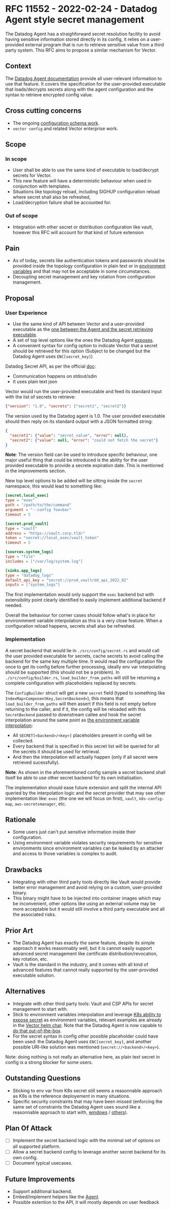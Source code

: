 # RFC 11552 - 2022-02-24 - Datadog Agent style secret management

The Datadog Agent has a straighforward secret resolution facility to avoid having sensitive information stored directly
in its config, it relies on a user-provided external program that is run to retrieve sensitive value from a third party
system. This RFC aims to propose a similar mechanism for Vector.

## Context

The [Datadog Agent documentation][dd-agent-secret-mgmt] provide all user-relevant information to use that feature. It
covers the specification for the user-provided executable that loads/decrypts secrets along with the agent configuration
and the syntax to retrieve encrypted config value.

## Cross cutting concerns

- The ongoing [configuration schema work][vector-config-schema-work].
- `vector config` and related Vector enterprise work.

## Scope

### In scope

- User shall be able to use the same kind of executable to load/decrypt secrets for Vector.
- This new feature will have a deterministic behaviour when used in conjunction with templates.
- Situations like topology reload, including SIGHUP configuration reload where secret shall also be refreshed,
- Load/decryption failure shall be accounted for.

### Out of scope

- Integration with other secret or distribution configuration like vault, however this RFC will account for that kind of
  future extension

## Pain

- As of today, secrets like authentication tokens and passwords should be provided inside the topology configuration in
  plain text or in [environment variables][env-var-in-vector-config] and that may not be acceptable in some
  circumstances.
- Decoupling secret management and key rotation from configuration management.

## Proposal

### User Experience

- Use the same kind of API between Vector and a user-provided executable as the [one between the Agent and the secret
  retrieving executable][dd-secret-backend-exec-api].
- A set of top level options like the ones the Datadog Agent [exposes][dd-agent-secret-knobs].
- A convenient syntax for config option to indicate Vector that a secret should be retrieved for this option (Subject to
  be changed but the Datadog Agent uses `ENC[secret_key]`)

Datadog Secret API, as per the official [doc][dd-secret-backend-exec-api]:

- Communication happens on stdout/sdin
- It uses plain text json

Vector would run the user-provided executable and feed its standard input with the list of secrets to retrieve:

```json
{"version": "1.0", "secrets": ["secret1", "secret2"]}
```

The version used by the Datadog agent is 1.0. The user provided executable should then reply on its standard output with
a JSON formatted string:

```json
{
  "secret1": {"value": "secret_value", "error": null},
  "secret2": {"value": null, "error": "could not fetch the secret"}
}
```

**Note**: The version field can be used to introduce specific behaviour, one major useful thing that could be introduced
is the ability for the user provided executable to provide a secrete expiration date. This is mentioned in the
improvements section.

New top level options to be added will be sitting inside the `secret` namespace, this would lead to something like:

```toml
[secret.local_exec]
type = "exec"
path = "/path/to/the/command"
argument = "--config foo=bar"
timeout = 5

[secret.prod_vault]
type = "vault"
address = "https://vault.corp.tld/"
token = "secret://local_exec/vault_token"
timeout = 5

[sources.system_logs]
type = "file"
includes = ["/var/log/system.log"]

[sinks.app_logs]
type = "datadog_logs"
default_api_key = "secret://prod_vault/dd_api_2022_02"
inputs = ["system_logs"]
```

The first implementation would only support the `exec` backend but with extensibility point clearly identified to easily
implement additional backend if needed.

Overall the behaviour for corner cases should follow what's in place for environmment variable interpolation as this is
a very close feature. When a configuration reload happens, secrets shall also be refreshed.

### Implementation

A secret backend that would lie in `./src/config/secret.rs` and would call the user provided executable for secrets,
cache secrets to avoid calling the backend for the same key multiple time. It would read the configuration file once to
get its config before further processing, ideally env var interpolating should be supported (this should not be a
problem). In `./src/config/builder.rs`, `load_builder_from_paths` will still be returning a complete configuration with
placeholders replaced by secrets.

The `ConfigBuilder` struct will get a new `secret` field (typed to something like
`IndexMap<ComponentKey,SecretBackend>`), this means that `load_builder_from_paths` will then assert if this field is not
empty  before returning to the caller, and if it, the config will be reloaded with this `SecretBackend` passed to
downstream callee and hook the secret interpolation around the same point as [the environment variable
interpolation][env-var-hook]:

- All `SECRET[<backend>/<key>]` placeholders present in config will be collected.
- Every backend that is specified in this secret list will be queried for all the secrets it should be used for retrieval.
- And then the interpolation will actually happen (only if all secret were retrieved sucessfully).

**Note**: As shown in the aforementioned config sample a secret backend shall itself be able to use other secret backend for its own initialisation.

The implementation should ease future extension and split the internal API queried by the interpolation logic and the
secret provider that may see other implementation like: `exec` (the one we will focus on first), `vault`,
`k8s-config-map`, `aws-secretsmanager`, etc.

## Rationale

- Some users just can't put sensitive information inside their configuration.
- Using environment variable violates security requirements for sensitive environments since environment variables can
  be leaked by an attacker and access to those variables is complex to audit.

## Drawbacks

- Integrating with other third party tools directly like Vault would provide better error management and avoid relying on a custom, user-provided binary.
- This binary might have to be injected into container images which may be inconvenient, other options like using an external volume may be more acceptable but it would still involve a third party executable and all the associated risks.

## Prior Art

- The Datadog Agent has exactly the same feature, despite its simple approach it works reasonnably well, but it is
  cannot easily support advanced secret management like certificate distribution/revocation, key rotation, etc.
- Vault is the standard in the industry, and it comes with all kind of advanced features that cannot really supported
  by the user-provided executable solution.

## Alternatives

- Integrate with other third party tools: Vault and CSP APIs for secret management to start with.
- Stick to environment variables interpolation and leverage [K8s ability to expose secret][k8s-env-var-from-secrets] as
  environment variables, relevant examples are already in the [Vector helm char][env-var-from-k8s-secrets]. Note that
  the Datadog Agent is now capable to [do that out-of-the-box][dd-agent-with-k8s-secret].
- For the secret syntax in config other possible placeholder could have been used: the Datadog Agent uses
  `ENC[secret_key]`, and another possible URI-like solution was mentioned (`secret://<backend>/<key>`).

Note: doing nothing is not really an alternative here, as plain text secret in config is a strong blocker for some
users.

## Outstanding Questions

- Sticking to env var from K8s secret still seems a reasonnable approach as K8s is the reference deployement in many
  situations.
- Specific security constraints that may have been missed (enforcing the same set of constraints the Datadog Agent uses
  sound like a reasonnable approach to start with, [windows][dd-agent-win-user-constraints] /
  [others][dd-agent-unix-user-constraints]).

## Plan Of Attack

- [ ] Implement the secret backend logic with the minimal set of options on all supported platform.
- [ ] Allow a secret backend config to leverage another secret backend for its own config.
- [ ] Document typical usecases.

## Future Improvements

- Support additional backend.
- Embed/implement helpers like the [Agent][dd-agent-secret-helper].
- Possible extention to the API, it will mostly depends on user feedback


[dd-agent-secret-mgmt]: https://docs.datadoghq.com/agent/guide/secrets-management/
[dd-agent-secret-knobs]: https://github.com/DataDog/datadog-agent/blob/abc8351/pkg/config/config.go#L356-L362
[env-var-hook]: https://github.com/vectordotdev/vector/blob/ed0ca37/src/config/loading.rs#L414
[k8s-env-var-from-secrets]: https://kubernetes.io/docs/concepts/configuration/secret/#using-secrets-as-environment-variables
[dd-agent-with-k8s-secret]: https://docs.datadoghq.com/agent/guide/secrets-management/?tab=linux#script-for-reading-from-multiple-secret-providers
[dd-agent-secret-helper]: https://github.com/DataDog/datadog-agent/tree/331a3fc2c6f4f49f9bcc06c4f0675f6a8b65a523/cmd/secrets
[vector-config-schema-work]: https://github.com/vectordotdev/vector/issues/9115
[dd-secret-backend-exec-api]: https://docs.datadoghq.com/agent/guide/secrets-management/?tab=linux#the-executable-api
[env-var-from-k8s-secrets]: https://github.com/vectordotdev/helm-charts/blob/5a92272/charts/vector/values.yaml#L131-L143
[env-var-in-vector-config]: https://vector.dev/docs/reference/configuration/#environment-variables
[dd-agent-win-user-constraints]: https://github.com/DataDog/datadog-agent/blob/d05e41f/pkg/secrets/check_rights_windows.go
[dd-agent-unix-user-constraints]: https://github.com/DataDog/datadog-agent/blob/main/pkg/secrets/check_rights_nix.go
